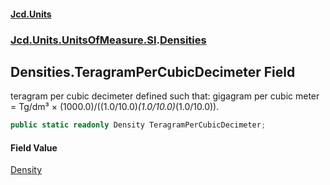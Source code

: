 #### [Jcd.Units](index.md 'index')
### [Jcd.Units.UnitsOfMeasure.SI](Jcd.Units.UnitsOfMeasure.SI.md 'Jcd.Units.UnitsOfMeasure.SI').[Densities](Densities.md 'Jcd.Units.UnitsOfMeasure.SI.Densities')

## Densities.TeragramPerCubicDecimeter Field

teragram per cubic decimeter defined such that: gigagram per cubic meter = Tg/dm³ × (1000.0)/((1.0/10.0)*(1.0/10.0)*(1.0/10.0)).

```csharp
public static readonly Density TeragramPerCubicDecimeter;
```

#### Field Value
[Density](Density.md 'Jcd.Units.UnitTypes.Density')